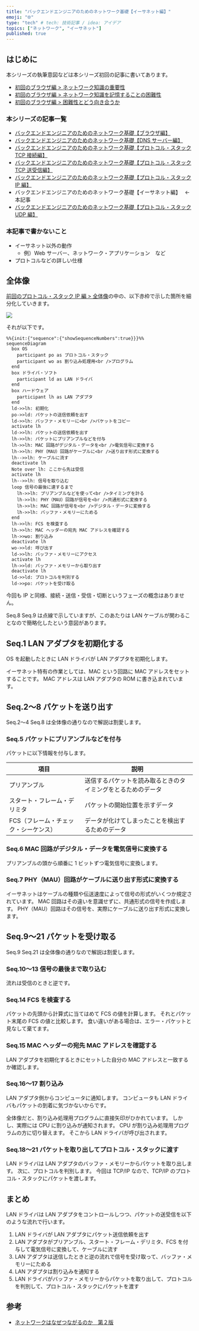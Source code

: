 ```yaml
---
title: "バックエンドエンジニアのためのネットワーク基礎【イーサネット編】"
emoji: "🌐"
type: "tech" # tech: 技術記事 / idea: アイデア
topics: ["ネットワーク", "イーサネット"]
published: true
---
```


## はじめに

本シリーズの執筆意図などは本シリーズ初回の記事に書いてあります。

- [初回のブラウザ編 > ネットワーク知識の重要性](https://zenn.dev/jnkmtsd/articles/0d129a7aa0947b#%E3%83%8D%E3%83%83%E3%83%88%E3%83%AF%E3%83%BC%E3%82%AF%E7%9F%A5%E8%AD%98%E3%81%AE%E9%87%8D%E8%A6%81%E6%80%A7)
- [初回のブラウザ編 > ネットワーク知識を記憶することの困難性](https://zenn.dev/jnkmtsd/articles/0d129a7aa0947b#%E3%83%8D%E3%83%83%E3%83%88%E3%83%AF%E3%83%BC%E3%82%AF%E7%9F%A5%E8%AD%98%E3%82%92%E8%A8%98%E6%86%B6%E3%81%99%E3%82%8B%E3%81%93%E3%81%A8%E3%81%AE%E5%9B%B0%E9%9B%A3%E6%80%A7)
- [初回のブラウザ編 > 困難性とどう向き合うか](https://zenn.dev/jnkmtsd/articles/0d129a7aa0947b#%E5%9B%B0%E9%9B%A3%E6%80%A7%E3%81%A8%E3%81%A9%E3%81%86%E5%90%91%E3%81%8D%E5%90%88%E3%81%86%E3%81%8B)

### 本シリーズの記事一覧

- [バックエンドエンジニアのためのネットワーク基礎【ブラウザ編】](https://zenn.dev/jnkmtsd/articles/0d129a7aa0947b)
- [バックエンドエンジニアのためのネットワーク基礎【DNS サーバー編】](https://zenn.dev/jnkmtsd/articles/e59e42beec39e0)
- [バックエンドエンジニアのためのネットワーク基礎【プロトコル・スタック TCP 接続編】](https://zenn.dev/jnkmtsd/articles/e0ecb28f1875f2)
- [バックエンドエンジニアのためのネットワーク基礎【プロトコル・スタック TCP 送受信編】](https://zenn.dev/jnkmtsd/articles/37a25508b30635)
- [バックエンドエンジニアのためのネットワーク基礎【プロトコル・スタック IP 編】](https://zenn.dev/jnkmtsd/articles/61f104becc1750)
- バックエンドエンジニアのためのネットワーク基礎【イーサネット編】　 ← 本記事
- [バックエンドエンジニアのためのネットワーク基礎【プロトコル・スタック UDP 編】](https://zenn.dev/jnkmtsd/articles/46615811cadd72)

### 本記事で書かないこと

- イーサネット以外の動作
  - 例）Web サーバー、ネットワーク・アプリケーション　など
- プロトコルなどの詳しい仕様

## 全体像

[前回のプロトコル・スタック IP 編 > 全体像](https://zenn.dev/jnkmtsd/articles/61f104becc1750#%E5%85%A8%E4%BD%93%E5%83%8F)の中の、以下赤枠で示した箇所を細分化していきます。

![](https://storage.googleapis.com/zenn-user-upload/c90ae9cb670b-20231219.png)

それが以下です。

```mermaid
%%{init:{"sequence":{"showSequenceNumbers":true}}}%%
sequenceDiagram
  box OS
    participant po as プロトコル・スタック
    participant wo as 割り込み処理用<br />プログラム
  end
  box ドライバ・ソフト
    participant ld as LAN ドライバ
  end
  box ハードウェア
    participant lh as LAN アダプタ
  end
  ld->>lh: 初期化
  po->>ld: パケットの送信依頼を出す
  ld->>lh: バッファ・メモリーに<br />パケットをコピー
  activate lh
  ld->>lh: パケットの送信依頼を出す
  lh->>lh: パケットにプリアンブルなどを付与
  lh->>lh: MAC 回路がデジタル・データを<br />電気信号に変換する
  lh->>lh: PHY（MAU）回路がケーブルに<br />送り出す形式に変換する
  lh-->>lh: ケーブルに流す
  deactivate lh
  Note over lh: ここから先は受信
  activate lh
  lh-->>lh: 信号を取り込む
  loop 信号の最後に達するまで
    lh->>lh: プリアンブルなどを使って<br />タイミングを計る
    lh->>lh: PHY（MAU）回路が信号を<br />共通形式に変換する
    lh->>lh: MAC 回路が信号を<br />デジタル・データに変換する
    lh->>lh: バッファ・メモリーにためる
  end
  lh->>lh: FCS を検査する
  lh->>lh: MAC ヘッダーの宛先 MAC アドレスを確認する
  lh->>wo: 割り込み
  deactivate lh
  wo->>ld: 呼び出す
  ld->>lh: バッファ・メモリーにアクセス
  activate lh
  lh->>ld: バッファ・メモリーから取り出す
  deactivate lh
  ld->>ld: プロトコルを判別する
  ld->>po: パケットを受け取る
```

今回も IP と同様、接続・送信・受信・切断というフェーズの概念はありません。

Seq.8 Seq.9 は点線で示していますが、このあたりは LAN ケーブルが関わることなので簡略化したという意図があります。

## Seq.1 LAN アダプタを初期化する

OS を起動したときに LAN ドライバが LAN アダプタを初期化します。

イーサネット特有の作業としては、MAC という回路に MAC アドレスをセットすることです。
MAC アドレスは LAN アダプタの ROM に書き込まれています。

## Seq.2〜8 パケットを送り出す

Seq.2〜4 Seq.8 は全体像の通りなので解説は割愛します。

### Seq.5 パケットにプリアンブルなどを付与

パケットに以下情報を付与します。

| 項目                                  | 説明                                                         |
| ------------------------------------- | ------------------------------------------------------------ |
| プリアンブル                          | 送信するパケットを読み取るときのタイミングをとるためのデータ |
| スタート・フレーム・デリミタ          | パケットの開始位置を示すデータ                               |
| FCS（フレーム・チェック・シーケンス） | データが化けてしまったことを検出するためのデータ             |

### Seq.6 MAC 回路がデジタル・データを電気信号に変換する

プリアンブルの頭から順番に 1 ビットずつ電気信号に変換します。

### Seq.7 PHY（MAU）回路がケーブルに送り出す形式に変換する

イーサネットはケーブルの種類や伝送速度によって信号の形式がいくつか規定されています。
MAC 回路はその違いを意識せずに、共通形式の信号を作成します。
PHY（MAU）回路はその信号を、実際にケーブルに送り出す形式に変換します。

## Seq.9〜21 パケットを受け取る

Seq.9 Seq.21 は全体像の通りなので解説は割愛します。

### Seq.10〜13 信号の最後まで取り込む

流れは受信のときと逆です。

### Seq.14 FCS を検査する

パケットの先頭から計算式に当てはめて FCS の値を計算します。
それとパケット末尾の FCS の値と比較します。
食い違いがある場合は、エラー・パケットと見なして棄てます。

### Seq.15 MAC ヘッダーの宛先 MAC アドレスを確認する

LAN アダプタを初期化するときにセットした自分の MAC アドレスと一致するか確認します。

### Seq.16〜17 割り込み

LAN アダプタ側からコンピュータに通知します。
コンピュータも LAN ドライバもパケットの到着に気づかないからです。

全体像だと、割り込み処理用プログラムに直接矢印がひかれています。
しかし、実際には CPU に割り込みが通知されます。
CPU が割り込み処理用プログラムの方に切り替えます。
そこから LAN ドライバが呼び出されます。

### Seq.18〜21 パケットを取り出してプロトコル・スタックに渡す

LAN ドライバは LAN アダプタのバッファ・メモリーからパケットを取り出します。
次に、プロトコルを判別します。
今回は TCP/IP なので、TCP/IP のプロトコル・スタックにパケットを渡します。

## まとめ

LAN ドライバは LAN アダプタをコントロールしつつ、パケットの送受信を以下のような流れで行います。

1. LAN ドライバが LAN アダプタにパケット送信依頼を出す
2. LAN アダプタがプリアンブル、スタート・フレーム・デリミタ、FCS を付与して電気信号に変換して、ケーブルに流す
3. LAN アダプタは送信したときと逆の流れで信号を受け取って、バッファ・メモリーにためる
4. LAN アダプタは割り込みを通知する
5. LAN ドライバがバッファ・メモリーからパケットを取り出して、プロトコルを判別して、プロトコル・スタックにパケットを渡す

## 参考

- [ネットワークはなぜつながるのか　第２版](https://www.amazon.co.jp/dp/B077XSB8BS)
